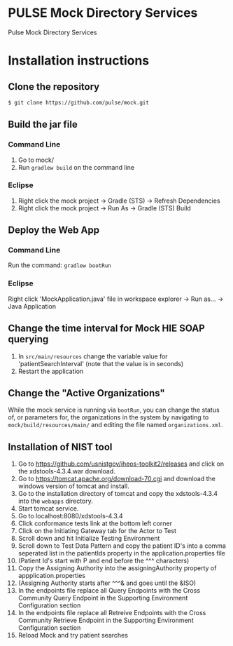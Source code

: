 # PULSE Mock Directory Services

Pulse Mock Directory Services

# Installation instructions

## Clone the repository

```sh
$ git clone https://github.com/pulse/mock.git
```

## Build the jar file

### Command Line
1. Go to mock/
2. Run `gradlew build` on the command line

### Eclipse
1. Right click the mock project -> Gradle (STS) -> Refresh Dependencies
2. Right click the mock project -> Run As -> Gradle (STS) Build

## Deploy the Web App

### Command Line
Run the command: `gradlew bootRun`

### Eclipse
Right click 'MockApplication.java' file in workspace explorer -> Run as... -> Java Application

## Change the time interval for Mock HIE SOAP querying
1. In `src/main/resources` change the variable value for 'patientSearchInterval' (note that the value is in seconds)
2. Restart the application

## Change the "Active Organizations"

While the mock service is running via `bootRun`, you can change the status of, or parameters for, the organizations in the system by navigating to `mock/build/resources/main/` and editing the file named `organizations.xml`.

## Installation of NIST tool

1. Go to https://github.com/usnistgov/iheos-toolkit2/releases and click on the xdstools-4.3.4.war download.
2. Go to https://tomcat.apache.org/download-70.cgi and download the windows version of tomcat and install.
3. Go to the installation directory of tomcat and copy the xdstools-4.3.4 into the `webapps` directory.
4. Start tomcat service.
5. Go to localhost:8080/xdstools-4.3.4
6. Click conformance tests link at the bottom left corner
7. Click on the Initiating Gateway tab for the Actor to Test
8. Scroll down and hit Initialize Testing Environment
9. Scroll down to Test Data Pattern and copy the patient ID's into a comma seperated list in the patientIds property in the application.properties file
10. (Patient Id's start with P and end before the ^^^ characters)
11. Copy the Assigning Authority into the assigningAuthority property of appplication.properties
12. (Assigning Authority starts after ^^^& and goes until the &ISO)
13. In the endpoints file replace all Query Endpoints with the Cross Community Query Endpoint in the Supporting Environment Configuration section
14. In the endpoints file replace all Retreive Endpoints with the Cross Community Retrieve Endpoint in the Supporting Environment Configuration section
15. Reload Mock and try patient searches



